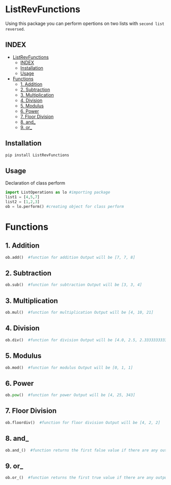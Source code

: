 # ListRevFunctions

Using this package you can perform opertions on two lists with `second list reversed`.

## INDEX

- [ListRevFunctions](#listrevfunctions)
  - [INDEX](#index)
  - [Installation](#installation)
  - [Usage](#usage)
- [Functions](#functions)
  - [1. Addition](#1-addition)
  - [2. Subtraction](#2-subtraction)
  - [3. Multiplication](#3-multiplication)
  - [4. Division](#4-division)
  - [5. Modulus](#5-modulus)
  - [6. Power](#6-power)
  - [7. Floor Division](#7-floor-division)
  - [8. and\_](#8-and_)
  - [9. or\_](#9-or_)

## Installation

```bash
pip install ListRevFunctions
```

## Usage

Declaration of class perform


```python
import ListOperations as lo #importing package
list1 = [4,5,7]
list2 = [1,2,3]
ob = lo.perform() #creating object for class perform
```

# Functions

## 1. Addition

```python
ob.add()  #function for addition Output will be [7, 7, 8]
```

## 2. Subtraction

```python
ob.sub()  #function for subtraction Output will be [3, 3, 4]
```

## 3. Multiplication

```python
ob.mul()  #function for multiplication Output will be [4, 10, 21]
```

## 4. Division

```python
ob.div()  #function for division Output will be [4.0, 2.5, 2.3333333333333335]
```

## 5. Modulus

```python
ob.mod()  #function for modulus Output will be [0, 1, 1]
```

## 6. Power

```python
ob.pow()  #function for power Output will be [4, 25, 343]
```

## 7. Floor Division

```python
ob.floordiv()  #function for floor division Output will be [4, 2, 2]
```

## 8. and_

```python
ob.and_()  #function returns the first false value if there are any output will be [1, 2,3]
```

## 9. or_

```python
ob.or_()  #function returns the first true value if there are any output will be [4, 5, 7]
```
